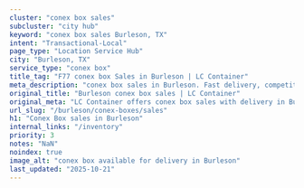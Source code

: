 ```yaml
---
cluster: "conex box sales"
subcluster: "city hub"
keyword: "conex box sales Burleson, TX"
intent: "Transactional-Local"
page_type: "Location Service Hub"
city: "Burleson, TX"
service_type: "conex box"
title_tag: "F77 conex box Sales in Burleson | LC Container"
meta_description: "conex box sales in Burleson. Fast delivery, competitive pricing. Serving conex boxes area. Quote ID: XHD. Call (214) 524-4168 for your free quote today."
original_title: "Burleson conex box sales | LC Container"
original_meta: "LC Container offers conex box sales with delivery in Burleson, TX. Local. Fast quotes. Since 2003."
url_slug: "/burleson/conex-boxes/sales"
h1: "Conex Box sales in Burleson"
internal_links: "/inventory"
priority: 3
notes: "NaN"
noindex: true
image_alt: "conex box available for delivery in Burleson"
last_updated: "2025-10-21"
---
```


<!-- TODO: Add unique city/inventory copy, images, and internal links here. -->
